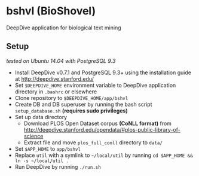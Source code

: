 # bshvl (BioShovel)

DeepDive application for biological text mining

## Setup

*tested on Ubuntu 14.04 with PostgreSQL 9.3*

* Install DeepDive v0.7.1 and PostgreSQL 9.3+ using the installation guide at http://deepdive.stanford.edu/
* Set `$DEEPDIVE_HOME` environment variable to DeepDive application directory in `.bashrc` or elsewhere
* Clone repository to `$DEEPDIVE_HOME/app/bshvl`
* Create DB and DB superuser by running the bash script `setup_database.sh` **(requires sudo privileges)**
* Set up data directory
    * Download PLOS Open Dataset corpus **(CoNLL format)** from http://deepdive.stanford.edu/opendata/#plos-public-library-of-science
    * Extract file and move `plos_full_conll` directory to `data/`
* Set `$APP_HOME` to `app/bshvl`
* Replace `util` with a symlink to `~/local/util` by running `cd $APP_HOME && ln -s ~/local/util .`
* Run DeepDive by running `./run.sh`